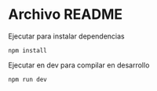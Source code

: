# Archivo README

Ejecutar para instalar dependencias

````
npm install
````

Ejecutar en dev para compilar en desarrollo

````
npm run dev
````


